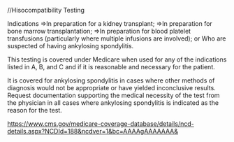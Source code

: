 //Hisocompatibility Testing

Indications
=>In preparation for a kidney transplant;
=>In preparation for bone marrow transplantation;
=>In preparation for blood platelet transfusions (particularly where multiple infusions are involved); or
Who are suspected of having ankylosing spondylitis.

This testing is covered under Medicare when used for any of the indications listed in A, B, and C and if it is reasonable and necessary for the patient.

It is covered for ankylosing spondylitis in cases where other methods of diagnosis would not be appropriate or have yielded inconclusive results. Request documentation supporting the medical necessity of the test from the physician in all cases where ankylosing spondylitis is indicated as the reason for the test.


https://www.cms.gov/medicare-coverage-database/details/ncd-details.aspx?NCDId=188&ncdver=1&bc=AAAAgAAAAAAA&


